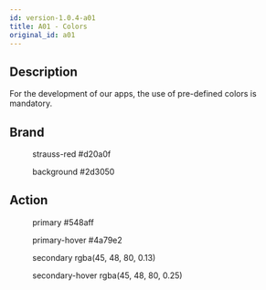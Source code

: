 ```yaml
---
id: version-1.0.4-a01
title: A01 - Colors
original_id: a01
---
```


## Description

For the development of our apps, the use of pre-defined colors is mandatory.

## Brand

<div markdown="1">
    <div class="color-samples__colors">
      <figure class="color-samples__sample-wrap">
        <div class="color" style="background-color: #d20a0f"></div>
        <figcaption>
          <span class="name">strauss-red</span>
          <span class="code">#d20a0f</span>
        </figcaption>
      </figure>
      <figure class="color-samples__sample-wrap">
        <div class="color" style="background-color: #2d3050"></div>
        <figcaption>
          <span class="name">background</span>
          <span class="code">#2d3050</span>
        </figcaption>
      </figure>
    </div>
</div>

## Action

<div markdown="1">
    <div class="color-samples__colors">
      <figure class="color-samples__sample-wrap">
        <div class="color" style="background-color: #548aff"></div>
        <figcaption>
          <span class="name">primary</span>
          <span class="code">#548aff</span>
        </figcaption>
      </figure>
      <figure class="color-samples__sample-wrap">
        <div class="color" style="background-color: #4a79e2"></div>
        <figcaption>
          <span class="name">primary-hover</span>
          <span class="code">#4a79e2</span>
        </figcaption>
      </figure>
      <figure class="color-samples__sample-wrap">
        <div class="color" style="background-color: rgba(45, 48, 80, 0.13)"></div>
        <figcaption>
          <span class="name">secondary</span>
          <span class="code">rgba(45, 48, 80, 0.13)</span>
        </figcaption>
      </figure>
      <figure class="color-samples__sample-wrap">
        <div class="color" style="background-color: rgba(45, 48, 80, 0.25)"></div>
        <figcaption>
          <span class="name">secondary-hover</span>
          <span class="code">rgba(45, 48, 80, 0.25)</span>
        </figcaption>
      </figure>
    </div>
</div>
